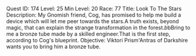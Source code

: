 Quest ID: 174
Level: 25
Min Level: 20
Race: 77
Title: Look To The Stars
Description: My Gnomish friend, Cog, has promised to help me build a device which will let me peer towards the stars.A truth exists, beyond magic, that can explain the strange transformation in the forest.$b$bBring to me a bronze tube made by a skilled engineer.That is the first step, according to Cog's blueprint.
Objective: Viktori Prism'Antras of Darkshire wants you to bring him a bronze tube.
